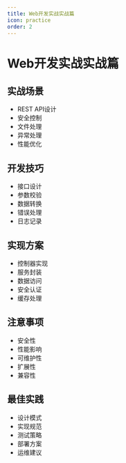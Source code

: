 ```yaml
---
title: Web开发实战实战篇
icon: practice
order: 2
---
```


# Web开发实战实战篇

## 实战场景
- REST API设计
- 安全控制
- 文件处理
- 异常处理
- 性能优化

## 开发技巧
- 接口设计
- 参数校验
- 数据转换
- 错误处理
- 日志记录

## 实现方案
- 控制器实现
- 服务封装
- 数据访问
- 安全认证
- 缓存处理

## 注意事项
- 安全性
- 性能影响
- 可维护性
- 扩展性
- 兼容性

## 最佳实践
- 设计模式
- 实现规范
- 测试策略
- 部署方案
- 运维建议
